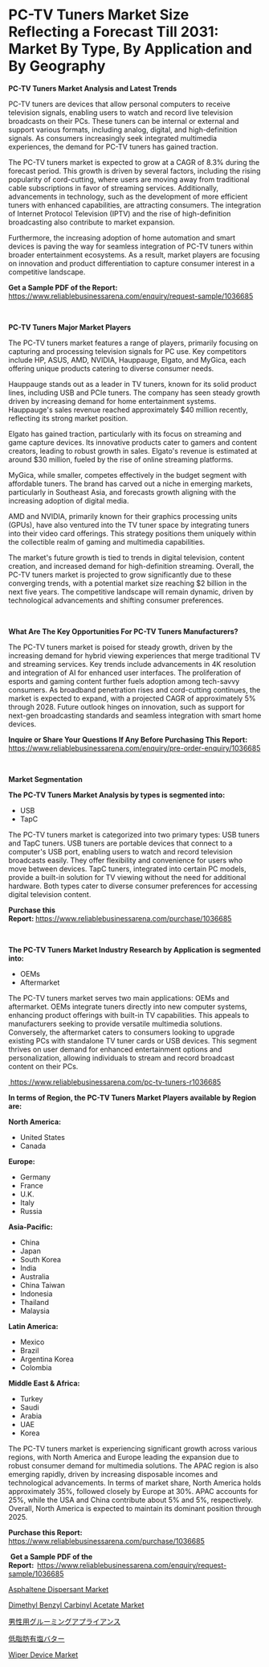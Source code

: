 <p><h1>PC-TV Tuners Market Size Reflecting a Forecast Till 2031: Market By Type, By Application and By Geography</h1></p><p><strong>PC-TV Tuners Market Analysis and Latest Trends</strong></p>
<p><p>PC-TV tuners are devices that allow personal computers to receive television signals, enabling users to watch and record live television broadcasts on their PCs. These tuners can be internal or external and support various formats, including analog, digital, and high-definition signals. As consumers increasingly seek integrated multimedia experiences, the demand for PC-TV tuners has gained traction.</p><p>The PC-TV tuners market is expected to grow at a CAGR of 8.3% during the forecast period. This growth is driven by several factors, including the rising popularity of cord-cutting, where users are moving away from traditional cable subscriptions in favor of streaming services. Additionally, advancements in technology, such as the development of more efficient tuners with enhanced capabilities, are attracting consumers. The integration of Internet Protocol Television (IPTV) and the rise of high-definition broadcasting also contribute to market expansion.</p><p>Furthermore, the increasing adoption of home automation and smart devices is paving the way for seamless integration of PC-TV tuners within broader entertainment ecosystems. As a result, market players are focusing on innovation and product differentiation to capture consumer interest in a competitive landscape.</p></p>
<p><strong>Get a Sample PDF of the Report:&nbsp;</strong> <a href="https://www.reliablebusinessarena.com/enquiry/request-sample/1036685">https://www.reliablebusinessarena.com/enquiry/request-sample/1036685</a></p>
<p>&nbsp;</p>
<p><strong>PC-TV Tuners Major Market Players</strong></p>
<p><p>The PC-TV tuners market features a range of players, primarily focusing on capturing and processing television signals for PC use. Key competitors include HP, ASUS, AMD, NVIDIA, Hauppauge, Elgato, and MyGica, each offering unique products catering to diverse consumer needs.</p><p>Hauppauge stands out as a leader in TV tuners, known for its solid product lines, including USB and PCIe tuners. The company has seen steady growth driven by increasing demand for home entertainment systems. Hauppauge's sales revenue reached approximately $40 million recently, reflecting its strong market position.</p><p>Elgato has gained traction, particularly with its focus on streaming and game capture devices. Its innovative products cater to gamers and content creators, leading to robust growth in sales. Elgato's revenue is estimated at around $30 million, fueled by the rise of online streaming platforms.</p><p>MyGica, while smaller, competes effectively in the budget segment with affordable tuners. The brand has carved out a niche in emerging markets, particularly in Southeast Asia, and forecasts growth aligning with the increasing adoption of digital media.</p><p>AMD and NVIDIA, primarily known for their graphics processing units (GPUs), have also ventured into the TV tuner space by integrating tuners into their video card offerings. This strategy positions them uniquely within the collectible realm of gaming and multimedia capabilities.</p><p>The market's future growth is tied to trends in digital television, content creation, and increased demand for high-definition streaming. Overall, the PC-TV tuners market is projected to grow significantly due to these converging trends, with a potential market size reaching $2 billion in the next five years. The competitive landscape will remain dynamic, driven by technological advancements and shifting consumer preferences.</p></p>
<p>&nbsp;</p>
<p><strong>What Are The Key Opportunities For PC-TV Tuners Manufacturers?</strong></p>
<p><p>The PC-TV tuners market is poised for steady growth, driven by the increasing demand for hybrid viewing experiences that merge traditional TV and streaming services. Key trends include advancements in 4K resolution and integration of AI for enhanced user interfaces. The proliferation of esports and gaming content further fuels adoption among tech-savvy consumers. As broadband penetration rises and cord-cutting continues, the market is expected to expand, with a projected CAGR of approximately 5% through 2028. Future outlook hinges on innovation, such as support for next-gen broadcasting standards and seamless integration with smart home devices.</p></p>
<p><strong>Inquire or Share Your Questions If Any Before Purchasing This Report:</strong> <a href="https://www.reliablebusinessarena.com/enquiry/pre-order-enquiry/1036685">https://www.reliablebusinessarena.com/enquiry/pre-order-enquiry/1036685</a></p>
<p>&nbsp;</p>
<p><strong>Market Segmentation</strong></p>
<p><strong>The PC-TV Tuners Market Analysis by types is segmented into:</strong></p>
<p><ul><li>USB</li><li>TapC</li></ul></p>
<p><p>The PC-TV tuners market is categorized into two primary types: USB tuners and TapC tuners. USB tuners are portable devices that connect to a computer's USB port, enabling users to watch and record television broadcasts easily. They offer flexibility and convenience for users who move between devices. TapC tuners, integrated into certain PC models, provide a built-in solution for TV viewing without the need for additional hardware. Both types cater to diverse consumer preferences for accessing digital television content.</p></p>
<p><strong>Purchase this Report:&nbsp;</strong><a href="https://www.reliablebusinessarena.com/purchase/1036685">https://www.reliablebusinessarena.com/purchase/1036685</a></p>
<p>&nbsp;</p>
<p><strong>The PC-TV Tuners Market Industry Research by Application is segmented into:</strong></p>
<p><ul><li>OEMs</li><li>Aftermarket</li></ul></p>
<p><p>The PC-TV tuners market serves two main applications: OEMs and aftermarket. OEMs integrate tuners directly into new computer systems, enhancing product offerings with built-in TV capabilities. This appeals to manufacturers seeking to provide versatile multimedia solutions. Conversely, the aftermarket caters to consumers looking to upgrade existing PCs with standalone TV tuner cards or USB devices. This segment thrives on user demand for enhanced entertainment options and personalization, allowing individuals to stream and record broadcast content on their PCs.</p></p>
<p><a href="https://www.reliablebusinessarena.com/pc-tv-tuners-r1036685">&nbsp;https://www.reliablebusinessarena.com/pc-tv-tuners-r1036685</a></p>
<p><strong>In terms of Region, the PC-TV Tuners Market Players available by Region are:</strong></p>
<p>
    <p> <strong> North America: </strong>
        <ul>
            <li>United States</li>
            <li>Canada</li>
        </ul>
        </p> 
    <p> <strong> Europe: </strong>
        <ul>
            <li>Germany</li>
            <li>France</li>
            <li>U.K.</li>
            <li>Italy</li>
            <li>Russia</li>
        </ul>
        </p> 
    <p> <strong> Asia-Pacific: </strong>
        <ul>
            <li>China</li>
            <li>Japan</li>
            <li>South Korea</li>
            <li>India</li>
            <li>Australia</li>
            <li>China Taiwan</li>
            <li>Indonesia</li>
            <li>Thailand</li>
            <li>Malaysia</li>
        </ul>
        </p> 
    <p> <strong> Latin America: </strong>
        <ul>
            <li>Mexico</li>
            <li>Brazil</li>
            <li>Argentina Korea</li>
            <li>Colombia</li>
        </ul>
        </p> 
    <p> <strong> Middle East & Africa: </strong>
        <ul>
            <li>Turkey</li>
            <li>Saudi</li>
            <li>Arabia</li>
            <li>UAE</li>
            <li>Korea</li>
        </ul>
    </p>
    </p>
<p><p>The PC-TV tuners market is experiencing significant growth across various regions, with North America and Europe leading the expansion due to robust consumer demand for multimedia solutions. The APAC region is also emerging rapidly, driven by increasing disposable incomes and technological advancements. In terms of market share, North America holds approximately 35%, followed closely by Europe at 30%. APAC accounts for 25%, while the USA and China contribute about 5% and 5%, respectively. Overall, North America is expected to maintain its dominant position through 2025.</p></p>
<p><strong>Purchase this Report: </strong><a href="https://www.reliablebusinessarena.com/purchase/1036685">https://www.reliablebusinessarena.com/purchase/1036685</a></p>
<p>&nbsp;<strong>Get a Sample PDF of the Report:&nbsp;&nbsp;</strong><a href="https://www.reliablebusinessarena.com/enquiry/request-sample/1036685">https://www.reliablebusinessarena.com/enquiry/request-sample/1036685</a></p>
<p><strong></strong></p>
<p><p><a href="https://issuu.com/reportprime-2/docs/asphaltene-dispersant-market-size-2_3e33c3570d557d">Asphaltene Dispersant Market</a></p><p><a href="https://issuu.com/reportprime-2/docs/dimethyl-benzyl-carbinyl-acetate-ma_a54abd1a2f8787">Dimethyl Benzyl Carbinyl Acetate Market</a></p><p><a href="https://medium.com/@nickolej2mc/men-s-grooming-appliance-market-%E3%81%AE%E3%82%B0%E3%83%AD%E3%83%BC%E3%83%90%E3%83%AB%E5%B8%82%E5%A0%B4%E6%A6%82%E8%A6%81%E3%81%AF-%E4%B8%96%E7%95%8C%E3%81%8A%E3%82%88%E3%81%B3%E4%B8%BB%E8%A6%81%E5%B8%82%E5%A0%B4%E3%81%AB%E3%81%8A%E3%81%91%E3%82%8B%E6%A5%AD%E7%95%8C%E3%81%AB%E5%BD%B1%E9%9F%BF%E3%82%92%E4%B8%8E%E3%81%88%E3%82%8B%E4%B8%BB%E8%A6%81%E3%81%AA%E3%83%88%E3%83%AC%E3%83%B3%E3%83%89%E3%81%AB%E3%81%A4%E3%81%84%E3%81%A6-%E7%8B%AC%E8%87%AA%E3%81%AE%E8%A6%96%E7%82%B9%E3%82%92%E6%8F%90%E4%BE%9B%E3%81%97%E3%81%BE%E3%81%99-a82fb320fc34">男性用グルーミングアプライアンス</a></p><p><a href="https://medium.com/@nickolej2mc/reduced-fat-salted-butter-market-%E3%81%AF-%E3%82%B3%E3%82%B9%E3%83%88%E7%AE%A1%E7%90%86%E3%81%A8%E5%8A%B9%E7%8E%87%E5%90%91%E4%B8%8A%E3%82%92%E5%84%AA%E5%85%88%E3%81%97%E3%81%BE%E3%81%99-%E3%81%95%E3%82%89%E3%81%AB-%E5%A0%B1%E5%91%8A%E6%9B%B8%E3%81%AF%E5%B8%82%E5%A0%B4%E3%81%AE%E9%9C%80%E8%A6%81%E9%9D%A2%E3%81%A8%E4%BE%9B%E7%B5%A6%E9%9D%A2%E3%81%AE%E4%B8%A1%E6%96%B9%E3%82%92%E3%82%AB%E3%83%90%E3%83%BC%E3%81%97%E3%81%A6%E3%81%84%E3%81%BE%E3%81%99-reduced-fat-c0d21ea92cb4">低脂肪有塩バター</a></p><p><a href="https://www.linkedin.com/pulse/wiper-device-market-trends-detailed-study-its-segmentation-37eke?trackingId=JCNrCx8GTpWWR8qyUa9bEw%3D%3D">Wiper Device Market</a></p></p>